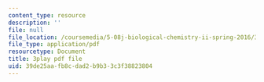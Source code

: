 ```yaml
---
content_type: resource
description: ''
file: null
file_location: /coursemedia/5-08j-biological-chemistry-ii-spring-2016/39de25aafb8cdad2b9b33c3f38823804_PoFDK7Kwx1o.pdf
file_type: application/pdf
resourcetype: Document
title: 3play pdf file
uid: 39de25aa-fb8c-dad2-b9b3-3c3f38823804
---
```

